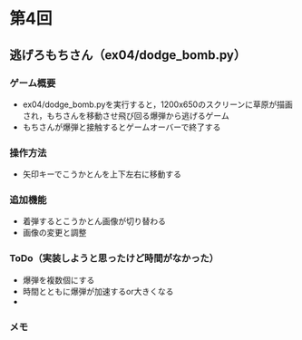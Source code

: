 # 第4回
## 逃げろもちさん（ex04/dodge_bomb.py）
### ゲーム概要
- ex04/dodge_bomb.pyを実行すると，1200x650のスクリーンに草原が描画され，もちさんを移動させ飛び回る爆弾から逃げるゲーム
- もちさんが爆弾と接触するとゲームオーバーで終了する
### 操作方法
- 矢印キーでこうかとんを上下左右に移動する
### 追加機能
- 着弾するとこうかとん画像が切り替わる
- 画像の変更と調整
### ToDo（実装しようと思ったけど時間がなかった）
- 爆弾を複数個にする
- 時間とともに爆弾が加速するor大きくなる
-
### メモ